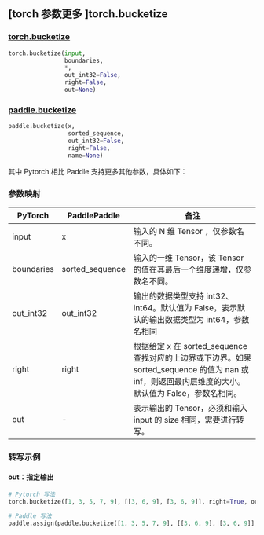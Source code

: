 ## [torch 参数更多 ]torch.bucketize

### [torch.bucketize](https://pytorch.org/docs/stable/generated/torch.bucketize.html?highlight=bucketize#torch.bucketize)

```python
torch.bucketize(input,
                boundaries,
                *,
                out_int32=False,
                right=False,
                out=None)
```

### [paddle.bucketize](https://www.paddlepaddle.org.cn/documentation/docs/zh/api/paddle/bucketize_cn.html#paddle.bucketize)

```python
paddle.bucketize(x,
                 sorted_sequence,
                 out_int32=False,
                 right=False,
                 name=None)
```

其中 Pytorch 相比 Paddle 支持更多其他参数，具体如下：

### 参数映射
| PyTorch       | PaddlePaddle | 备注                                                   |
| ------------- | ------------ | ------------------------------------------------------ |
| input         | x            | 输入的 N 维 Tensor ，仅参数名不同。                       |
| boundaries    | sorted_sequence   | 输入的一维 Tensor，该 Tensor 的值在其最后一个维度递增，仅参数名不同。   |
| out_int32     | out_int32    | 输出的数据类型支持 int32、int64。默认值为 False，表示默认的输出数据类型为 int64，参数名相同 |
| right         |right         | 根据给定 x 在 sorted_sequence 查找对应的上边界或下边界。如果 sorted_sequence 的值为 nan 或 inf，则返回最内层维度的大小。默认值为 False，参数名相同。   |
| out           | -            | 表示输出的 Tensor，必须和输入 input 的 size 相同，需要进行转写。      |


### 转写示例
#### out：指定输出
```python
# Pytorch 写法
torch.bucketize([1, 3, 5, 7, 9], [[3, 6, 9], [3, 6, 9]], right=True, out=y)

# Paddle 写法
paddle.assign(paddle.bucketize([1, 3, 5, 7, 9], [[3, 6, 9], [3, 6, 9]], right=True), y)
```
